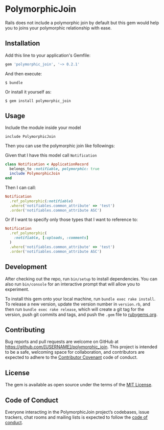 # PolymorphicJoin

Rails does not include a polymorphic join by default but this gem would help you to joins your polymorphic relationship with ease.

## Installation

Add this line to your application's Gemfile:

```ruby
gem 'polymorphic_join', '~> 0.2.1'
```

And then execute:

    $ bundle

Or install it yourself as:

    $ gem install polymorphic_join

## Usage

Include the module inside your model

```
include PolymorphicJoin
```

Then you can use the polymorphic join like followings:

Given that I have this model call `Notification`

```rb
class Notification < ApplicationRecord
  belongs_to :notifiable, polymorphic: true
  include PolymorphicJoin
end
```

Then I can call:

```rb
Notification
  .ref_polymorphic(:notifiable)
  .where('notifiables.common_attribute' => 'test')
  .order('notifiables.common_attribute ASC')
```

Or if I want to specify only those types that I want to reference to:

```rb
Notification
  .ref_polymorphic(
    :notifiable, [:uploads, :comments]
  )
  .where('notifiables.common_attribute' => 'test')
  .order('notifiables.common_attribute ASC')
```

## Development

After checking out the repo, run `bin/setup` to install dependencies. You can also run `bin/console` for an interactive prompt that will allow you to experiment.

To install this gem onto your local machine, run `bundle exec rake install`. To release a new version, update the version number in `version.rb`, and then run `bundle exec rake release`, which will create a git tag for the version, push git commits and tags, and push the `.gem` file to [rubygems.org](https://rubygems.org).

## Contributing

Bug reports and pull requests are welcome on GitHub at https://github.com/[USERNAME]/polymorphic_join. This project is intended to be a safe, welcoming space for collaboration, and contributors are expected to adhere to the [Contributor Covenant](http://contributor-covenant.org) code of conduct.

## License

The gem is available as open source under the terms of the [MIT License](https://opensource.org/licenses/MIT).

## Code of Conduct

Everyone interacting in the PolymorphicJoin project’s codebases, issue trackers, chat rooms and mailing lists is expected to follow the [code of conduct](https://github.com/[USERNAME]/polymorphic_join/blob/master/CODE_OF_CONDUCT.md).
